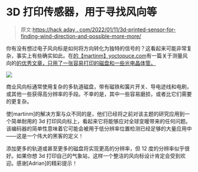 # 3D 打印传感器，用于寻找风向等

> 原文:[https://hack aday . com/2022/01/11/3d-printed-sensor-for-finding-wind-direction-and-possible-more-more/](https://hackaday.com/2022/01/11/3d-printed-sensor-for-finding-wind-direction-and-likely-much-more/)

你有没有想过电子风向标是如何将方向转化为独特的信号的？这看起来可能非常复杂，事实上有些确实如此。在[的【martinm】yoctopuce.com](https://www.yoctopuce.com/EN/article/how-to-measure-wind-part-2)有一篇关于测量风向的[的优秀文章，只用了一张容易打印的磁盘和一些光电晶体管。](https://www.yoctopuce.com/EN/article/how-to-measure-wind-part-2)

![](../Images/b37b0220c84c576f886fb10fc378ba6a.png)

商业风向标通常使用复杂的多轨道磁盘，带有磁铁和簧片开关、导电迹线和电刷，或其他一些获得高分辨率的手段。不幸的是，其中一些容易磨损，或者比它们需要的更复杂。

使[martinm]的解决方案与众不同的是，他们已经将之前对该主题的研究应用到一个简单耐用的 3d 打印风向标上，看起来它将能够应对全球变暖带来的任何问题。该编码器的简单性意味着它可能会被用于低分辨率位置检测已经足够的大量应用中——这是一个伟大的黑客的定义！

添加更多的轨道或甚至更多的磁盘将实现更高的分辨率，但 12 度的分辨率似乎很好。如果你想 3d 打印自己的气象站，这样一个整洁的风向标设计肯定会受到欢迎。感谢[Adrian]的精彩提示！
